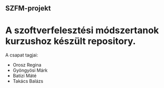 ## SZFM-projekt

# A szoftverfelesztési módszertanok kurzushoz készült repository.

A csapat tagjai:
* Orosz Regina
* Gyöngyösi Márk
* Batizi Máté
* Takács Balázs
